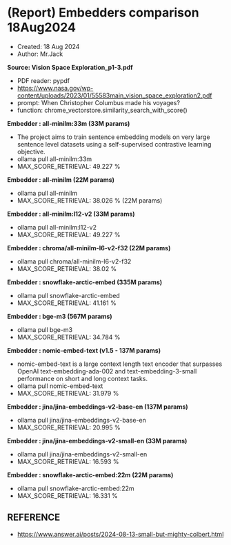 # (Report) Embedders comparison 18Aug2024
- Created: 18 Aug 2024
- Author: Mr.Jack

**Source: Vision Space Exploration_p1-3.pdf**
- PDF reader: pypdf
- https://www.nasa.gov/wp-content/uploads/2023/01/55583main_vision_space_exploration2.pdf
- prompt: When Christopher Columbus made his voyages?
- function: chrome_vectorstore.similarity_search_with_score()

**Embedder : all-minilm:33m (33M params)**
- The project aims to train sentence embedding models on very large sentence level datasets using a self-supervised contrastive learning objective.
- ollama pull all-minilm:33m
- MAX_SCORE_RETRIEVAL: 49.227 %

**Embedder : all-minilm (22M params)**
- ollama pull all-minilm
- MAX_SCORE_RETRIEVAL: 38.026 % (22M params)

**Embedder : all-minilm:l12-v2 (33M params)**
- ollama pull all-minilm:l12-v2
- MAX_SCORE_RETRIEVAL: 49.227 %

**Embedder : chroma/all-minilm-l6-v2-f32 (22M params)**
- ollama pull chroma/all-minilm-l6-v2-f32
- MAX_SCORE_RETRIEVAL: 38.02 %

**Embedder : snowflake-arctic-embed (335M params)**
- ollama pull snowflake-arctic-embed
- MAX_SCORE_RETRIEVAL: 41.161 %

**Embedder : bge-m3 (567M params)**
- ollama pull bge-m3
- MAX_SCORE_RETRIEVAL: 34.784 %

**Embedder : nomic-embed-text (v1.5 - 137M params)**
- nomic-embed-text is a large context length text encoder that surpasses OpenAI text-embedding-ada-002 and text-embedding-3-small performance on short and long context tasks.
- ollama pull nomic-embed-text
- MAX_SCORE_RETRIEVAL: 31.979 %

**Embedder : jina/jina-embeddings-v2-base-en (137M params)**
- ollama pull jina/jina-embeddings-v2-base-en
- MAX_SCORE_RETRIEVAL: 20.995 %

**Embedder : jina/jina-embeddings-v2-small-en (33M params)**
- ollama pull jina/jina-embeddings-v2-small-en
- MAX_SCORE_RETRIEVAL: 16.593 %

**Embedder : snowflake-arctic-embed:22m (22M params)**
- ollama pull snowflake-arctic-embed:22m
- MAX_SCORE_RETRIEVAL: 16.331 %

## REFERENCE
- https://www.answer.ai/posts/2024-08-13-small-but-mighty-colbert.html
